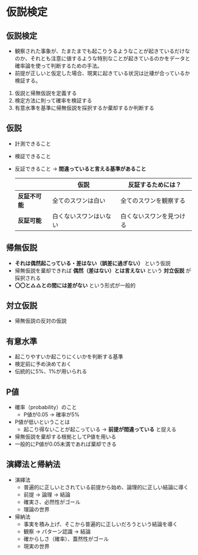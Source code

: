 # 仮説検定

## 仮説検定
* 観察された事象が、たまたまでも起こりうるようなことが起きているだけなのか、それとも注意に値するような特別なことが起きているのかをデータと確率論を使って判断するための手法。
* 前提が正しいと仮定した場合、現実に起きている状況は辻褄が合っているか検証する。

1. 仮説と帰無仮説を定義する
2. 検定方法に則って確率を検証する
3. 有意水準を基準に帰無仮説を採択するか棄却するか判断する

## 仮説
* 計測できること
* 検証できること
* 反証できること → __間違っていると言える基準があること__

  ||仮説|反証するためには？|
  |--|--|--|
  |__反証不可能__|全てのスワンは白い|全てのスワンを観察する|
  |__反証可能__|白くないスワンはいない|白くないスワンを見つける|

## 帰無仮説
*  __それは偶然起こっている・差はない（誤差に過ぎない）__ という仮説
* 帰無仮説を棄却できれば __偶然（差はない）とは言えない__ という __対立仮説__ が採択される
* __〇〇と△△との間には差がない__ という形式が一般的

## 対立仮説
* 帰無仮説の反対の仮説

## 有意水準
* 起こりやすいか起こりにくいかを判断する基準
* 検定前に予め決めておく
* 伝統的に5%、1%が用いられる

## P値
* 確率（probability）のこと
  * P値が0.05 → 確率が5%
* P値が低いということは
  * 起こり得ないことが起こっている → __前提が間違っている__ と捉える
* 帰無仮説を棄却する根拠としてP値を用いる
* 一般的にP値が0.05未満であれば棄却できる

## 演繹法と帰納法
* 演繹法
  * 普遍的に正しいとされている前提から始め、論理的に正しい結論に導く
  * 前提 → 論理 → 結論
  * 確実さ、必然性がゴール
  * 理論の世界
* 帰納法
  * 事実を積み上げ、そこから普遍的に正しいだろうという結論を導く
  * 観察 → パターン認識 → 結論
  * 確からしさ（確率）、蓋然性がゴール
  * 現実の世界

